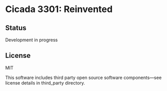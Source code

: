 # Cicada 3301: Reinvented

## Status

Development in progress

## License

MIT

This software includes third party open source software components—see license details in third_party directory.
